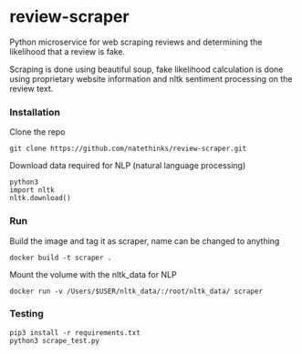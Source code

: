 # review-scraper
Python microservice for web scraping reviews and determining the likelihood that a review is fake.

Scraping is done using beautiful soup, fake likelihood calculation is done using proprietary website information and nltk sentiment processing on the review text.

### Installation
Clone the repo
``` 
git clone https://github.com/natethinks/review-scraper.git
```

Download data required for NLP (natural language processing)
```
python3
import nltk
nltk.download()
```

### Run
Build the image and tag it as scraper, name can be changed to anything
```
docker build -t scraper .
```
Mount the volume with the nltk_data for NLP
```
docker run -v /Users/$USER/nltk_data/:/root/nltk_data/ scraper
```

### Testing
```
pip3 install -r requirements.txt
python3 scrape_test.py
```

